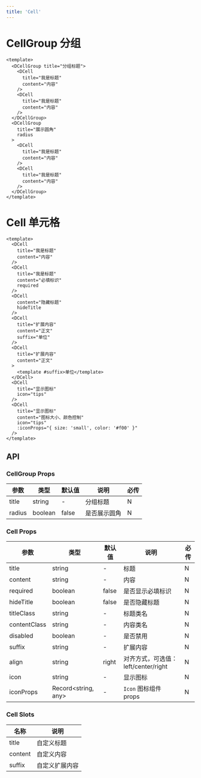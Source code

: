 ```yaml
---
title: 'Cell'
---
```


# CellGroup 分组

```vue demo h5
<template>
  <DCellGroup title="分组标题">
    <DCell
      title="我是标题"
      content="内容"
    />
    <DCell
      title="我是标题"
      content="内容"
    />
  </DCellGroup>
  <DCellGroup
    title="展示圆角"
    radius
  >
    <DCell
      title="我是标题"
      content="内容"
    />
    <DCell
      title="我是标题"
      content="内容"
    />
  </DCellGroup>
</template>
```

# Cell 单元格

```vue demo h5
<template>
  <DCell
    title="我是标题"
    content="内容"
  />
  <DCell
    title="我是标题"
    content="必填标识"
    required
  />
  <DCell
    content="隐藏标题"
    hideTitle
  />
  <DCell
    title="扩展内容"
    content="正文"
    suffix="单位"
  />
  <DCell
    title="扩展内容"
    content="正文"
  >
    <template #suffix>单位</template>
  </DCell>
  <DCell
    title="显示图标"
    icon="tips"
  />
  <DCell
    title="显示图标"
    content="图标大小、颜色控制"
    icon="tips"
    :iconProps="{ size: 'small', color: '#f00' }"
  />
</template>
```

## API

### CellGroup Props

| 参数   | 类型    | 默认值 | 说明         | 必传 |
| ------ | ------- | ------ | ------------ | ---- |
| title  | string  | -      | 分组标题     | N    |
| radius | boolean | false  | 是否展示圆角 | N    |

### Cell Props

| 参数         | 类型                | 默认值 | 说明                                | 必传 |
| ------------ | ------------------- | ------ | ----------------------------------- | ---- |
| title        | string              | -      | 标题                                | N    |
| content      | string              | -      | 内容                                | N    |
| required     | boolean             | false  | 是否显示必填标识                    | N    |
| hideTitle    | boolean             | false  | 是否隐藏标题                        | N    |
| titleClass   | string              | -      | 标题类名                            | N    |
| contentClass | string              | -      | 内容类名                            | N    |
| disabled     | boolean             | -      | 是否禁用                            | N    |
| suffix       | string              | -      | 扩展内容                            | N    |
| align        | string              | right  | 对齐方式，可选值：left/center/right | N    |
| icon         | string              | -      | 显示图标                            | N    |
| iconProps    | Record<string, any> | -      | `Icon` 图标组件 props               | N    |

### Cell Slots

| 名称    | 说明           |
| ------- | -------------- |
| title   | 自定义标题     |
| content | 自定义内容     |
| suffix  | 自定义扩展内容 |
